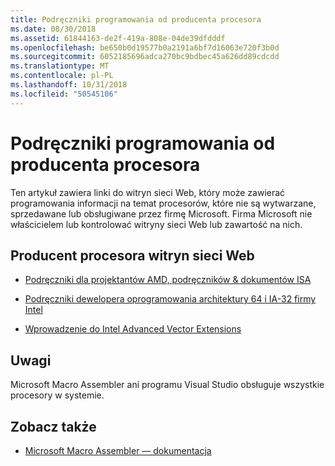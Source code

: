 ```yaml
---
title: Podręczniki programowania od producenta procesora
ms.date: 08/30/2018
ms.assetid: 61844163-de2f-419a-808e-04de39dfdddf
ms.openlocfilehash: be650b0d19577b0a2191a6bf7d16063e720f3b0d
ms.sourcegitcommit: 6052185696adca270bc9bdbec45a626dd89cdcdd
ms.translationtype: MT
ms.contentlocale: pl-PL
ms.lasthandoff: 10/31/2018
ms.locfileid: "50545106"
---
```

# <a name="processor-manufacturer-programming-manuals"></a>Podręczniki programowania od producenta procesora

Ten artykuł zawiera linki do witryn sieci Web, który może zawierać programowania informacji na temat procesorów, które nie są wytwarzane, sprzedawane lub obsługiwane przez firmę Microsoft. Firma Microsoft nie właścicielem lub kontrolować witryny sieci Web lub zawartość na nich.

## <a name="processor-manufacturer-websites"></a>Producent procesora witryn sieci Web

- [Podręczniki dla projektantów AMD, podręczników & dokumentów ISA](https://developer.amd.com/resources/developer-guides-manuals/)

- [Podręczniki dewelopera oprogramowania architektury 64 i IA-32 firmy Intel](https://software.intel.com/articles/intel-sdm)

- [Wprowadzenie do Intel Advanced Vector Extensions](https://software.intel.com/articles/introduction-to-intel-advanced-vector-extensions)

## <a name="remarks"></a>Uwagi

Microsoft Macro Assembler ani programu Visual Studio obsługuje wszystkie procesory w systemie.

## <a name="see-also"></a>Zobacz także

- [Microsoft Macro Assembler — dokumentacja](../../assembler/masm/microsoft-macro-assembler-reference.md)
